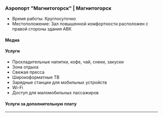 
### Аэропорт "Магнитогорск" | Магнитогорск
* Время работы: Круглосуточно
* Местоположение: Зал повышенной комфортности расположен с правой стороны здания АВК

#### Медиа

#### Услуги
* Прохладительные напитки, кофе, чай, снеки, закуски
* Зона отдыха
* Свежая пресса
* Широкоформатные ТВ
* Зарядные станции для мобильных устройств
* Wi-Fi
* Доступ для маломобильных пассажиров

#### Услуги за дополнительную плату 
---
